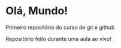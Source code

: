 # Olá, Mundo!
Primeiro repositório do curso de git e github

Repositório feito durante uma aula ao vivo!
